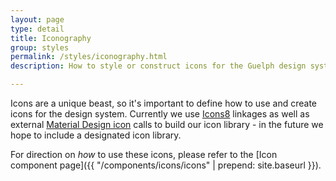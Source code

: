 ```yaml
---
layout: page
type: detail
title: Iconography
group: styles
permalink: /styles/iconography.html
description: How to style or construct icons for the Guelph design system

---
```


Icons are a unique beast, so it's important to define how to use and create icons for the design system. Currently we use [Icons8](https://icons8.com/) linkages as well as external [Material Design icon](https://materialdesignicons.com/) calls to build our icon library - in the future we hope to include a designated icon library.

For direction on *how* to use these icons, please refer to the [Icon component page]({{ "/components/icons/icons" | prepend: site.baseurl }}).
